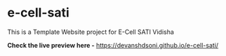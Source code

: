 # e-cell-sati

This is a Template Website project for E-Cell SATI Vidisha

**Check the live preview here -**
https://devanshdsoni.github.io/e-cell-sati/
